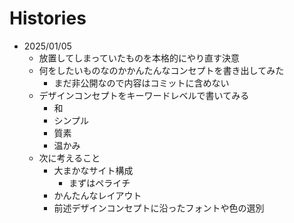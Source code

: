 # Histories

- 2025/01/05
  - 放置してしまっていたものを本格的にやり直す決意
  - 何をしたいものなのかかんたんなコンセプトを書き出してみた
    - まだ非公開なので内容はコミットに含めない
  - デザインコンセプトをキーワードレベルで書いてみる
    - 和
    - シンプル
    - 質素
    - 温かみ
  - 次に考えること
    - 大まかなサイト構成
      - まずはペライチ
    - かんたんなレイアウト
    - 前述デザインコンセプトに沿ったフォントや色の選別
